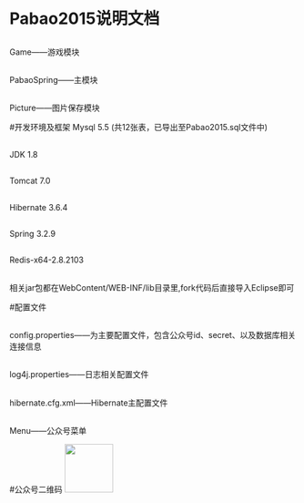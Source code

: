 # Pabao2015说明文档
##
Game——游戏模块
##
PabaoSpring——主模块
##
Picture——图片保存模块

#开发环境及框架
Mysql 5.5 (共12张表，已导出至Pabao2015.sql文件中)
##
JDK 1.8
##
Tomcat 7.0
##
Hibernate 3.6.4
##
Spring 3.2.9
##
Redis-x64-2.8.2103
##
相关jar包都在WebContent/WEB-INF/lib目录里,fork代码后直接导入Eclipse即可

#配置文件
##
config.properties——为主要配置文件，包含公众号id、secret、以及数据库相关连接信息
##
log4j.properties——日志相关配置文件
##
hibernate.cfg.xml——Hibernate主配置文件
##
Menu——公众号菜单

#公众号二维码
<img src='http://files.cnblogs.com/files/mrpod2g/qrcode_for_gh_6a532081c36b_430.gif' width='85' />

